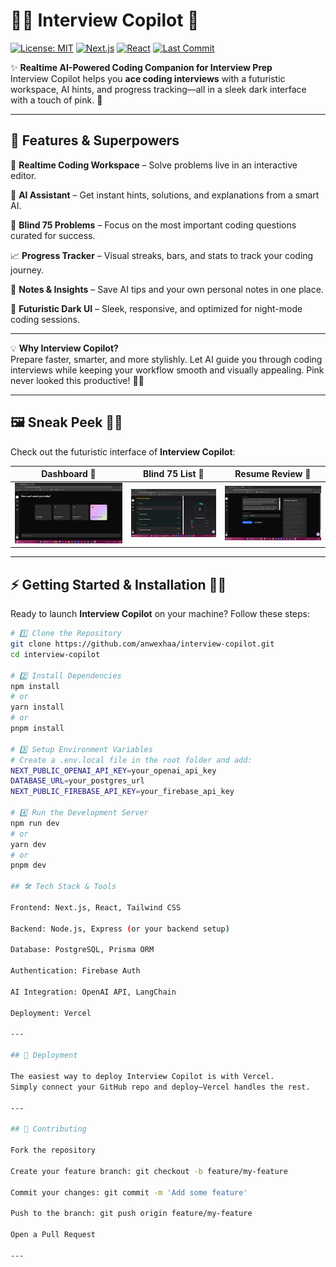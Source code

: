 # 🌸✨ Interview Copilot 🚀

[![License: MIT](https://img.shields.io/badge/License-MIT-pink)](LICENSE)
[![Next.js](https://img.shields.io/badge/Next.js-13.5-pink?logo=next.js&logoColor=white)](https://nextjs.org/) 
[![React](https://img.shields.io/badge/React-18.2-pink?logo=react)](https://reactjs.org/)
[![Last Commit](https://img.shields.io/github/last-commit/anwexhaa/interview-copilot?color=pink)](https://github.com/anwexhaa/interview-copilot)

✨ **Realtime AI-Powered Coding Companion for Interview Prep**  
Interview Copilot helps you **ace coding interviews** with a futuristic workspace, AI hints, and progress tracking—all in a sleek dark interface with a touch of pink. 💖

---

## 🚀 Features & Superpowers

💖 **Realtime Coding Workspace** – Solve problems live in an interactive editor.  

🤖 **AI Assistant** – Get instant hints, solutions, and explanations from a smart AI.  

📜 **Blind 75 Problems** – Focus on the most important coding questions curated for success.  

📈 **Progress Tracker** – Visual streaks, bars, and stats to track your coding journey.  

📝 **Notes & Insights** – Save AI tips and your own personal notes in one place.  

🌙 **Futuristic Dark UI** – Sleek, responsive, and optimized for night-mode coding sessions.

---

💡 **Why Interview Copilot?**  
Prepare faster, smarter, and more stylishly. Let AI guide you through coding interviews while keeping your workflow smooth and visually appealing. Pink never looked this productive! 🌸✨

---

## 🖼️ Sneak Peek 🌸✨

Check out the futuristic interface of **Interview Copilot**:

| Dashboard 🌟 | Blind 75 List 📜 | Resume Review 📄  |
|--------------|----------------|----------------|
| ![Dashboard](/public/dashboard.png) | ![Blind75](/public/blind75.png) | ![Resume Review](/public/resumereview.png) |

---

## ⚡ Getting Started & Installation 🌸✨

Ready to launch **Interview Copilot** on your machine? Follow these steps:

```bash
# 1️⃣ Clone the Repository
git clone https://github.com/anwexhaa/interview-copilot.git
cd interview-copilot

# 2️⃣ Install Dependencies
npm install
# or
yarn install
# or
pnpm install

# 3️⃣ Setup Environment Variables
# Create a .env.local file in the root folder and add:
NEXT_PUBLIC_OPENAI_API_KEY=your_openai_api_key
DATABASE_URL=your_postgres_url
NEXT_PUBLIC_FIREBASE_API_KEY=your_firebase_api_key

# 4️⃣ Run the Development Server
npm run dev
# or
yarn dev
# or
pnpm dev

## 🛠️ Tech Stack & Tools

Frontend: Next.js, React, Tailwind CSS

Backend: Node.js, Express (or your backend setup)

Database: PostgreSQL, Prisma ORM

Authentication: Firebase Auth

AI Integration: OpenAI API, LangChain

Deployment: Vercel

---

## 🚀 Deployment

The easiest way to deploy Interview Copilot is with Vercel.
Simply connect your GitHub repo and deploy—Vercel handles the rest.

---

## 🤝 Contributing

Fork the repository

Create your feature branch: git checkout -b feature/my-feature

Commit your changes: git commit -m 'Add some feature'

Push to the branch: git push origin feature/my-feature

Open a Pull Request

---